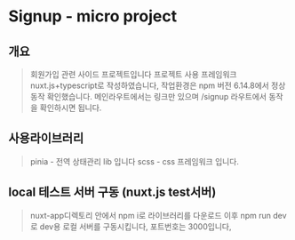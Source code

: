 # Signup - micro project

## 개요

> 회원가입 관련 사이드 프로젝트입니다
> 프로젝트 사용 프레임워크 nuxt.js+typescript로 작성하였습니다,
> 작업환경은 npm 버전 6.14.8에서 정상동작 확인했습니다.
> 메인라우트에서는 링크만 있으며 /signup 라우트에서 동작을 확인하시면 됩니다.

## 사용라이브러리

> pinia - 전역 상태관리 lib 입니다
> scss - css 프레임워크 입니다.

## local 테스트 서버 구동 (nuxt.js test서버)

> nuxt-app디렉토리 안에서 npm i로 라이브러리를 다운로드 이후
> npm run dev로 dev용 로컬 서버를 구동시킵니다, 포트번호는 3000입니다,